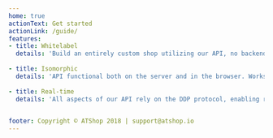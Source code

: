 ```yaml
---
home: true
actionText: Get started
actionLink: /guide/
features:
- title: Whitelabel
  details: 'Build an entirely custom shop utilizing our API, no backend or ATShop branding necessary.'
  
- title: Isomorphic
  details: 'API functional both on the server and in the browser. Works excellently with static apps.'
  
- title: Real-time
  details: 'All aspects of our API rely on the DDP protocol, enabling real-time data updates both for the server and client.'
    

footer: Copyright © ATShop 2018 | support@atshop.io
---
```


<script>
    export default {
        mounted() {
            this.$intercom.boot();        
        }    
    }
</script>